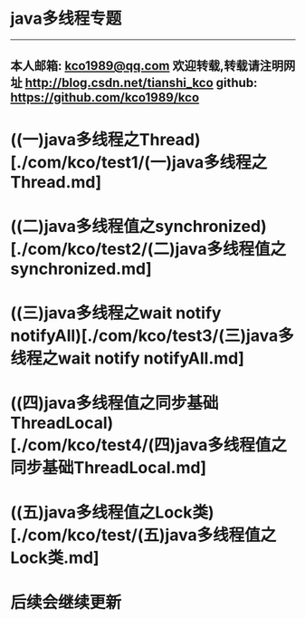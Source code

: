 java多线程专题
=========

---
本人邮箱: <kco1989@qq.com>
欢迎转载,转载请注明网址 <http://blog.csdn.net/tianshi_kco>
github: <https://github.com/kco1989/kco>
---

# ((一)java多线程之Thread)[./com/kco/test1/(一)java多线程之Thread.md]
# ((二)java多线程值之synchronized)[./com/kco/test2/(二)java多线程值之synchronized.md]
# ((三)java多线程之wait notify notifyAll)[./com/kco/test3/(三)java多线程之wait notify notifyAll.md]
# ((四)java多线程值之同步基础ThreadLocal)[./com/kco/test4/(四)java多线程值之同步基础ThreadLocal.md]
# ((五)java多线程值之Lock类)[./com/kco/test/(五)java多线程值之Lock类.md]
# 后续会继续更新